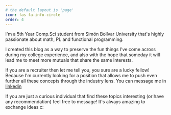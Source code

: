 ```yaml
---
# the default layout is 'page'
icon: fas fa-info-circle
order: 4
---
```



I'm a 5th Year Comp.Sci student from Simón Bolívar University that's highly passionate about math, PL and functional programming. 

I created this blog as a way to preserve the fun things I've come across during my college experience, and also with the hope that someday it will lead me to meet more mutuals that share the same interests.

If you are a recruiter then let me tell you, you sure are a lucky fellow! Because I'm currently looking for a position that allows me to push even further all these concepts through the industry lens. You can message me in [linkedin](https://www.linkedin.com/in/daniel-andres-pinto-alvarado-6563a0101/)

If you are just a curious individual that find these topics interesting (or have any recommendation) feel free to message! It's always amazing to exchange ideas c: